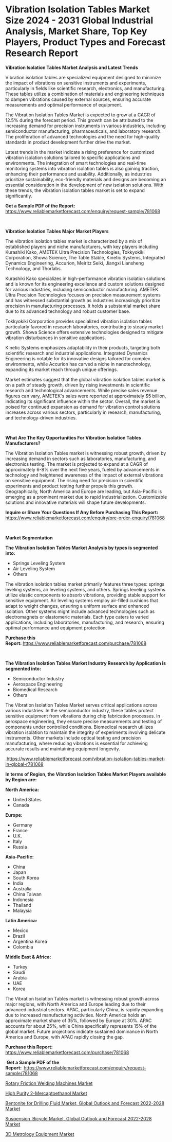 <p><h1>Vibration Isolation Tables Market Size 2024 - 2031 Global Industrial Analysis, Market Share, Top Key Players, Product Types and Forecast Research Report</h1></p><p><strong>Vibration Isolation Tables Market Analysis and Latest Trends</strong></p>
<p><p>Vibration isolation tables are specialized equipment designed to minimize the impact of vibrations on sensitive instruments and experiments, particularly in fields like scientific research, electronics, and manufacturing. These tables utilize a combination of materials and engineering techniques to dampen vibrations caused by external sources, ensuring accurate measurements and optimal performance of equipment.</p><p>The Vibration Isolation Tables Market is expected to grow at a CAGR of 12.5% during the forecast period. This growth can be attributed to the increasing demand for precision instruments in various industries, including semiconductor manufacturing, pharmaceuticals, and laboratory research. The proliferation of advanced technologies and the need for high-quality standards in product development further drive the market.</p><p>Latest trends in the market indicate a rising preference for customized vibration isolation solutions tailored to specific applications and environments. The integration of smart technologies and real-time monitoring systems into vibration isolation tables is also gaining traction, enhancing their performance and usability. Additionally, as industries prioritize sustainability, eco-friendly materials and designs are becoming an essential consideration in the development of new isolation solutions. With these trends, the vibration isolation tables market is set to expand significantly.</p></p>
<p><strong>Get a Sample PDF of the Report:&nbsp;</strong> <a href="https://www.reliablemarketforecast.com/enquiry/request-sample/781068?utm_campaign=1398&utm_medium=2&utm_source=Github&utm_content=ia&utm_term=15102024&utm_id=vibration-isolation-tables">https://www.reliablemarketforecast.com/enquiry/request-sample/781068</a></p>
<p>&nbsp;</p>
<p><strong>Vibration Isolation Tables Major Market Players</strong></p>
<p><p>The vibration isolation tables market is characterized by a mix of established players and niche manufacturers, with key players including Kurashiki Kako, AMETEK Ultra Precision Technologies, Tokkyokiki Corporation, Showa Science, The Table Stable, Kinetic Systems, Integrated Dynamics Engineering, Accurion, Meiritz Seiki, Jiangxi Liansheng Technology, and Thorlabs. </p><p>Kurashiki Kako specializes in high-performance vibration isolation solutions and is known for its engineering excellence and custom solutions designed for various industries, including semiconductor manufacturing. AMETEK Ultra Precision Technologies focuses on precision measurement systems and has witnessed substantial growth as industries increasingly prioritize precision in manufacturing processes. It holds a substantial market share due to its advanced technology and robust customer base. </p><p>Tokkyokiki Corporation provides specialized vibration isolation tables particularly favored in research laboratories, contributing to steady market growth. Showa Science offers extensive technologies designed to mitigate vibration disturbances in sensitive applications. </p><p>Kinetic Systems emphasizes adaptability in their products, targeting both scientific research and industrial applications. Integrated Dynamics Engineering is notable for its innovative designs tailored for complex environments, while Accurion has carved a niche in nanotechnology, expanding its market reach through unique offerings. </p><p>Market estimates suggest that the global vibration isolation tables market is on a path of steady growth, driven by rising investments in scientific research and technological advancements. While precise sales revenue figures can vary, AMETEK's sales were reported at approximately $5 billion, indicating its significant influence within the sector. Overall, the market is poised for continued expansion as demand for vibration control solutions increases across various sectors, particularly in research, manufacturing, and technology-driven industries.</p></p>
<p>&nbsp;</p>
<p><strong>What Are The Key Opportunities For Vibration Isolation Tables Manufacturers?</strong></p>
<p><p>The Vibration Isolation Tables market is witnessing robust growth, driven by increasing demand in sectors such as laboratories, manufacturing, and electronics testing. The market is projected to expand at a CAGR of approximately 6-8% over the next five years, fueled by advancements in technology and heightened awareness of the impact of external vibrations on sensitive equipment. The rising need for precision in scientific experiments and product testing further propels this growth. Geographically, North America and Europe are leading, but Asia-Pacific is emerging as a prominent market due to rapid industrialization. Customizable solutions and innovative materials will shape future developments.</p></p>
<p><strong>Inquire or Share Your Questions If Any Before Purchasing This Report:</strong> <a href="https://www.reliablemarketforecast.com/enquiry/pre-order-enquiry/781068?utm_campaign=1398&utm_medium=2&utm_source=Github&utm_content=ia&utm_term=15102024&utm_id=vibration-isolation-tables">https://www.reliablemarketforecast.com/enquiry/pre-order-enquiry/781068</a></p>
<p>&nbsp;</p>
<p><strong>Market Segmentation</strong></p>
<p><strong>The Vibration Isolation Tables Market Analysis by types is segmented into:</strong></p>
<p><ul><li>Springs Leveling System</li><li>Air Leveling System</li><li>Others</li></ul></p>
<p><p>The vibration isolation tables market primarily features three types: springs leveling systems, air leveling systems, and others. Springs leveling systems utilize elastic components to absorb vibrations, providing stable support for sensitive equipment. Air leveling systems employ air-filled cushions that adapt to weight changes, ensuring a uniform surface and enhanced isolation. Other systems might include advanced technologies such as electromagnets or elastomeric materials. Each type caters to varied applications, including laboratories, manufacturing, and research, ensuring optimal performance and equipment protection.</p></p>
<p><strong>Purchase this Report:&nbsp;</strong><a href="https://www.reliablemarketforecast.com/purchase/781068?utm_campaign=1398&utm_medium=2&utm_source=Github&utm_content=ia&utm_term=15102024&utm_id=vibration-isolation-tables">https://www.reliablemarketforecast.com/purchase/781068</a></p>
<p>&nbsp;</p>
<p><strong>The Vibration Isolation Tables Market Industry Research by Application is segmented into:</strong></p>
<p><ul><li>Semiconductor Industry</li><li>Aerospace Engineering</li><li>Biomedical Research</li><li>Others</li></ul></p>
<p><p>The Vibration Isolation Tables Market serves critical applications across various industries. In the semiconductor industry, these tables protect sensitive equipment from vibrations during chip fabrication processes. In aerospace engineering, they ensure precise measurements and testing of components under controlled conditions. Biomedical research utilizes vibration isolation to maintain the integrity of experiments involving delicate instruments. Other markets include optical testing and precision manufacturing, where reducing vibrations is essential for achieving accurate results and maintaining equipment longevity.</p></p>
<p><a href="https://www.reliablemarketforecast.com/vibration-isolation-tables-market-in-global-r781068?utm_campaign=1398&utm_medium=2&utm_source=Github&utm_content=ia&utm_term=15102024&utm_id=vibration-isolation-tables">&nbsp;https://www.reliablemarketforecast.com/vibration-isolation-tables-market-in-global-r781068</a></p>
<p><strong>In terms of Region, the Vibration Isolation Tables Market Players available by Region are:</strong></p>
<p>
    <p> <strong> North America: </strong>
        <ul>
            <li>United States</li>
            <li>Canada</li>
        </ul>
        </p> 
    <p> <strong> Europe: </strong>
        <ul>
            <li>Germany</li>
            <li>France</li>
            <li>U.K.</li>
            <li>Italy</li>
            <li>Russia</li>
        </ul>
        </p> 
    <p> <strong> Asia-Pacific: </strong>
        <ul>
            <li>China</li>
            <li>Japan</li>
            <li>South Korea</li>
            <li>India</li>
            <li>Australia</li>
            <li>China Taiwan</li>
            <li>Indonesia</li>
            <li>Thailand</li>
            <li>Malaysia</li>
        </ul>
        </p> 
    <p> <strong> Latin America: </strong>
        <ul>
            <li>Mexico</li>
            <li>Brazil</li>
            <li>Argentina Korea</li>
            <li>Colombia</li>
        </ul>
        </p> 
    <p> <strong> Middle East & Africa: </strong>
        <ul>
            <li>Turkey</li>
            <li>Saudi</li>
            <li>Arabia</li>
            <li>UAE</li>
            <li>Korea</li>
        </ul>
    </p>
    </p>
<p><p>The Vibration Isolation Tables market is witnessing robust growth across major regions, with North America and Europe leading due to their advanced industrial sectors. APAC, particularly China, is rapidly expanding due to increased manufacturing activities. North America holds an approximate market share of 35%, followed by Europe at 30%. APAC accounts for about 25%, while China specifically represents 15% of the global market. Future projections indicate sustained dominance in North America and Europe, with APAC rapidly closing the gap.</p></p>
<p><strong>Purchase this Report: </strong><a href="https://www.reliablemarketforecast.com/purchase/781068?utm_campaign=1398&utm_medium=2&utm_source=Github&utm_content=ia&utm_term=15102024&utm_id=vibration-isolation-tables">https://www.reliablemarketforecast.com/purchase/781068</a></p>
<p>&nbsp;<strong>Get a Sample PDF of the Report:&nbsp;&nbsp;</strong><a href="https://www.reliablemarketforecast.com/enquiry/request-sample/781068?utm_campaign=1398&utm_medium=2&utm_source=Github&utm_content=ia&utm_term=15102024&utm_id=vibration-isolation-tables">https://www.reliablemarketforecast.com/enquiry/request-sample/781068</a></p>
<p><strong></strong></p>
<p><p><a href="https://issuu.com/reportprime-2/docs/rotary-friction-welding-machines-ma_44fb7c087f65c0?utm_campaign=1398&utm_medium=2&utm_source=Github&utm_content=ia&utm_term=15102024&utm_id=vibration-isolation-tables">Rotary Friction Welding Machines Market</a></p><p><a href="https://github.com/angilauio/Market-Research-Report-List-1/blob/main/high-purity-2-mercaptoethanol-market.md?utm_campaign=1398&utm_medium=2&utm_source=Github&utm_content=ia&utm_term=15102024&utm_id=vibration-isolation-tables">High Purity 2-Mercaptoethanol Market</a></p><p><a href="https://www.linkedin.com/pulse/navigating-bentonite-drilling-fluid-market-global-outlook-forecast-qx2oe?utm_campaign=1398&utm_medium=2&utm_source=Github&utm_content=ia&utm_term=15102024&utm_id=vibration-isolation-tables">Bentonite for Drilling Fluid Market, Global Outlook and Forecast 2022-2028 Market</a></p><p><a href="https://www.linkedin.com/pulse/market-dynamics-future-trends-global-suspension-bicycle-outlook-nploe?utm_campaign=1398&utm_medium=2&utm_source=Github&utm_content=ia&utm_term=15102024&utm_id=vibration-isolation-tables">Suspension Bicycle Market, Global Outlook and Forecast 2022-2028 Market</a></p><p><a href="https://issuu.com/reportprime-2/docs/3d-metrology-equipment-market-size-_304426f38ab418?utm_campaign=1398&utm_medium=2&utm_source=Github&utm_content=ia&utm_term=15102024&utm_id=vibration-isolation-tables">3D Metrology Equipment Market</a></p></p>